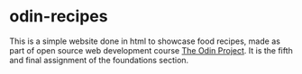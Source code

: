 # odin-recipes

This is a simple website done in html to showcase food recipes, made as part of open source web development course [The Odin Project](https://www.theodinproject.com). It is the fifth and final assignment of the foundations section.

